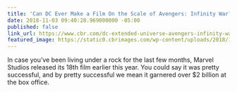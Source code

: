 ```yaml
---
title: 'Can DC Ever Make a Film On the Scale of Avengers: Infinity War?'
date: 2018-11-03 09:40:28.969000000 -05:00
published: false
link_url: https://www.cbr.com/dc-extended-universe-avengers-infinity-war/
featured_image: https://static0.cbrimages.com/wp-content/uploads/2018/10/justice-league-group-shot1.jpg
---
```


In case you’ve been living under a rock for the last few months, Marvel Studios released its 18th film earlier this year. You could say it was pretty successful, and by pretty successful we mean it garnered over $2 billion at the box office.